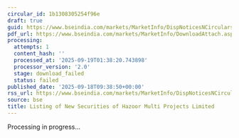 ```yaml
---
circular_id: 1b1308305254f96e
draft: true
guid: https://www.bseindia.com/markets/MarketInfo/DispNoticesNCirculars.aspx?Noticeid={6ED9F8DE-3368-41EE-BEA9-CEF6A5B1EAFD}&noticeno=20250918-9&dt=09/18/2025&icount=9&totcount=63&flag=0
pdf_url: https://www.bseindia.com/markets/MarketInfo/DownloadAttach.aspx?id=20250918-9&attachedId=
processing:
  attempts: 1
  content_hash: ''
  processed_at: '2025-09-19T01:38:20.743898'
  processor_version: '2.0'
  stage: download_failed
  status: failed
published_date: '2025-09-18T09:38:50+00:00'
rss_url: https://www.bseindia.com/markets/MarketInfo/DispNoticesNCirculars.aspx?Noticeid={6ED9F8DE-3368-41EE-BEA9-CEF6A5B1EAFD}&noticeno=20250918-9&dt=09/18/2025&icount=9&totcount=63&flag=0
source: bse
title: Listing of New Securities of Hazoor Multi Projects Limited
---
```


Processing in progress...